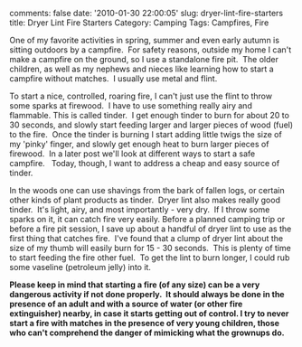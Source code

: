 comments: false
date: '2010-01-30 22:00:05'
slug: dryer-lint-fire-starters
title: Dryer Lint Fire Starters
Category: Camping
Tags: Campfires, Fire

One of my favorite activities in spring, summer and even early autumn is
sitting outdoors by a campfire.  For safety reasons, outside my home I can't
make a campfire on the ground, so I use a standalone fire pit.  The older
children, as well as my nephews and nieces like learning how to start a
campfire without matches.  I usually use metal and flint.
<!-- more -->

To start a nice, controlled, roaring fire, I can't just use the flint to throw
some sparks at firewood.  I have to use something really airy and flammable.
This is called tinder.  I get enough tinder to burn for about 20 to 30
seconds, and slowly start feeding larger and larger pieces of wood (fuel) to
the fire.  Once the tinder is burning I start adding little twigs the size of
my 'pinky' finger, and slowly get enough heat to burn larger pieces of
firewood.  In a later post we'll look at different ways to start a safe
campfire.   Today, though, I want to address a cheap and easy source of
tinder.

In the woods one can use shavings from the bark of fallen logs, or certain
other kinds of plant products as tinder.  Dryer lint also makes really good
tinder.  It's light, airy, and most importantly - very dry.  If I throw some
sparks on it, it can catch fire very easily. Before a planned camping trip or
before a fire pit session, I save up about a handful of dryer lint to use as
the first thing that catches fire.  I've found that a clump of dryer lint
about the size of my thumb will easily burn for 15 - 30 seconds.  This is
plenty of time to start feeding the fire other fuel.  To get the lint to burn
longer, I could rub some vaseline (petroleum jelly) into it.

**Please keep in mind that starting a fire (of any size) can be a very dangerous activity if not done properly.  It should always be done in the presence of an adult and with a source of water (or other fire extinguisher) nearby, in case it starts getting out of control. I try to never start a fire with matches in the presence of very young children, those who can't comprehend the danger of mimicking what the grownups do.**  

<!-- ai c /wp/Blend_IMG_7490.jpg /wp/Blend_IMG_7490-620x413.jpg 620 413 Here I'm using a flint to throw sparks onto the dryer lint -->


<!-- ai c /wp/Blend_IMG_7498.jpg /wp/Blend_IMG_7498-620x413.jpg 620 413 Since I didn't have twigs here, I'm using a commercially available fire starter to help the fire grow large enough to light the firewood. -->


<!-- ai c /wp/Blend_IMG_7519.jpg /wp/Blend_IMG_7519-620x413.jpg 620 413 The firewood catches fire -->
